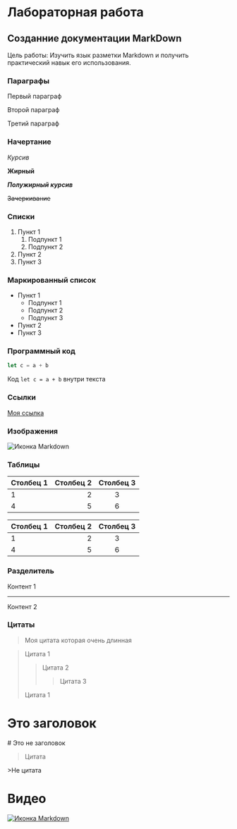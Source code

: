 # Лабораторная работа 
## Созданние документации MarkDown

Цель работы: Изучить язык разметки Markdown и получить практический навык его использования.

### Параграфы
Первый параграф

Второй параграф

Третий параграф

### Начертание
*Курсив*

**Жирный**

***Полужирный курсив***

~~Зачеркивание~~

### Списки
1. Пункт 1
   1. Подпункт 1
   2. Подпункт 2
2. Пункт 2
3. Пункт 3

### Маркированный список 

* Пункт 1
  * Подпункт 1
  * Подпункт 2
  * Подпункт 3
* Пункт 2
* Пункт 3

### Программный код

```javascript
let c = a + b
```

Код `let c = a + b` внутри текста

### Ссылки

[Моя ссылка](https://www.google.com)

### Изображения

![Иконка Markdown](https://upload.wikimedia.org/wikipedia/commons/thumb/4/48/Markdown-mark.svg/208px-Markdown-mark.svg.png "Язык разметки документов")

### Таблицы

| Столбец 1 | Столбец 2 | Столбец 3 |
|:----------|----------:|:---------:|
|1          |2          |3
|4          |5          |6

| Столбец 1 | Столбец 2 | Столбец 3 |
|-|-:|:-:|
|1|2|3
|4|5|6

### Разделитель

Контент 1

---

Контент 2

### Цитаты

>Моя цитата
>которая очень
>длинная

>Цитата 1
>>Цитата 2
>>>Цитата 3
>
> Цитата 1

# Это заголовок

\# Это не заголовок

>Цитата

\>Не цитата

# Видео

[![Иконка Markdown](https://upload.wikimedia.org/wikipedia/commons/thumb/4/48/Markdown-mark.svg/208px-Markdown-mark.svg.png "Язык разметки документов")](https://youtu.be/jfKfPfyJRdk)
